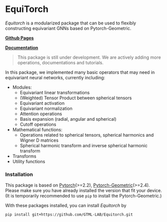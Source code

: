 # EquiTorch

*Equitorch* is a modularized package that can be used to flexibly constructing equivariant GNNs based on Pytorch-Geometric.

**[Github Pages](https://github.com/GTML-LAB/Equitorch/tree/main)**

**[Documentation](https://equitorch.readthedocs.io/en/latest/index.html)**

> This package is still under development. 
> We are actively adding more operations, documentations and tutorials.

In this package, we implemented many basic operators that may need in equivariant neural networks, currently including:

- Modules:
    - Equivariant linear transformations
    - (Weighted) Tensor Product between spherical tensors 
    - Equivariant activation
    - Equivariant normalization
    - Attention operations
    - Basis expansion (radial, angular and spherical)
    - Cutoff operations
- Mathematical functions:
    - Operations related to spherical tensors, spherical harmonics and Wigner D matrices
    - Spherical harmonic transform and inverse spherical harmonic transform
- Transforms
- Utility functions

### Installation

This package is based on [Pytorch](https://pytorch.org/)(>=2.2), [Pytorch-Geometric](https://pytorch-geometric.readthedocs.io/en/latest/index.html)(>=2.4). Please make sure you have already installed the version that fit your device. (It is temporarily recommended to use `pip` to install the Pytorch-Geometric.)

With these packages installed, you can install *Equitorch* by

```bash
pip install git+https://github.com/GTML-LAB/Equitorch.git
```